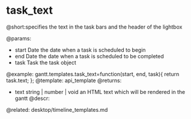 task_text
=============
@short:specifies the text in the task bars and the header of the lightbox
	
@params:
- start		Date	the date when a task is scheduled to begin  
- end	Date	the date when a task is scheduled to be completed
- task	Task	 the task object

@example:
gantt.templates.task_text=function(start, end, task){
	return task.text;
};
@template:	api_template
@returns:
- text		string | number | void		an HTML text which will be rendered in the gantt
@descr:


@related:
	desktop/timeline_templates.md